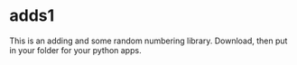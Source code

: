 # adds1

This is an adding and some random numbering library. Download, then put in your folder for your python apps.
